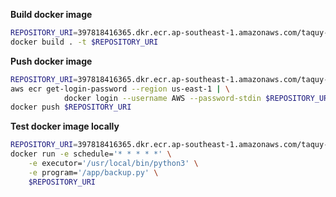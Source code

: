 

**Build docker image**

```bash
REPOSITORY_URI=397818416365.dkr.ecr.ap-southeast-1.amazonaws.com/taquy-backup-cron
docker build . -t $REPOSITORY_URI
```



**Push docker image**

```sh
REPOSITORY_URI=397818416365.dkr.ecr.ap-southeast-1.amazonaws.com/taquy-backup-cron
aws ecr get-login-password --region us-east-1 | \
            docker login --username AWS --password-stdin $REPOSITORY_URI --password-stdin
docker push $REPOSITORY_URI
```



**Test docker image locally**

```sh
REPOSITORY_URI=397818416365.dkr.ecr.ap-southeast-1.amazonaws.com/taquy-backup-cron
docker run -e schedule='* * * * *' \
    -e executor='/usr/local/bin/python3' \
    -e program='/app/backup.py' \
    $REPOSITORY_URI
```

